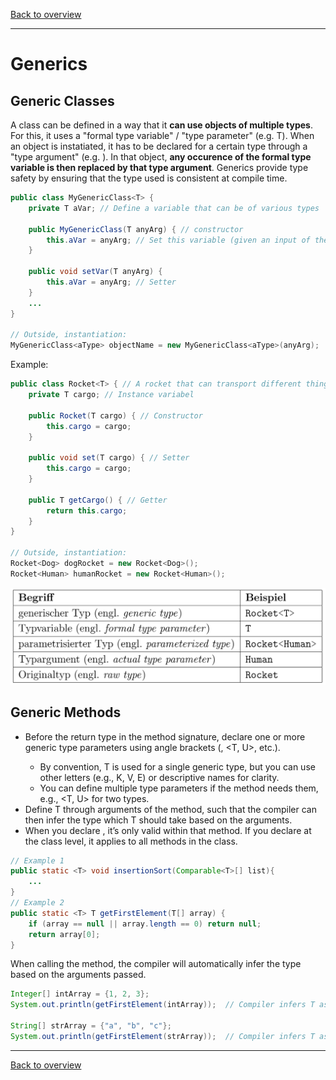 [Back to overview](./00_Java_SyntaxGuide.md)

---
# Generics

## Generic Classes

A class can be defined in a way that it **can use objects of multiple types**. For this, it uses a "formal type variable" / "type parameter" (e.g. T). When an object is instatiated, it has to be declared for a certain type through a "type argument" (e.g. <int>). In that object, **any occurence of the formal type variable is then replaced by that type argument**. Generics provide type safety by ensuring that the type used is consistent at compile time.

```java
public class MyGenericClass<T> {
    private T aVar; // Define a variable that can be of various types

    public MyGenericClass(T anyArg) { // constructor
        this.aVar = anyArg; // Set this variable (given an input of the chose type)
    }

    public void setVar(T anyArg) {
        this.aVar = anyArg; // Setter
    }
    ...
}

// Outside, instantiation:
MyGenericClass<aType> objectName = new MyGenericClass<aType>(anyArg);
```

Example:
```java
public class Rocket<T> { // A rocket that can transport different things
    private T cargo; // Instance variabel

    public Rocket(T cargo) { // Constructor
        this.cargo = cargo;
    }

    public void set(T cargo) { // Setter
        this.cargo = cargo;
    }

    public T getCargo() { // Getter
        return this.cargo;
    }
}

// Outside, instantiation:
Rocket<Dog> dogRocket = new Rocket<Dog>();
Rocket<Human> humanRocket = new Rocket<Human>();
```

![generics](generics.png)


## Generic Methods

- Before the return type in the method signature, declare one or more generic type parameters using angle brackets (<T>, <T, U>, etc.).
    - By convention, T is used for a single generic type, but you can use other letters (e.g., K, V, E) or descriptive names for clarity.
    - You can define multiple type parameters if the method needs them, e.g., <T, U> for two types.
- Define T through arguments of the method, such that the compiler can then infer the type which T should take based on the arguments.
- When you declare <T>, it’s only valid within that method. If you declare <T> at the class level, it applies to all methods in the class.

```java
// Example 1
public static <T> void insertionSort(Comparable<T>[] list){
    ...
}
// Example 2
public static <T> T getFirstElement(T[] array) {
    if (array == null || array.length == 0) return null;
    return array[0];
}
```

When calling the method, the compiler will automatically infer the type based on the arguments passed.

```java
Integer[] intArray = {1, 2, 3};
System.out.println(getFirstElement(intArray));  // Compiler infers T as Integer

String[] strArray = {"a", "b", "c"};
System.out.println(getFirstElement(strArray));  // Compiler infers T as String
```


---

[Back to overview](./00_Java_SyntaxGuide.md)
